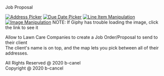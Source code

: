 Job Proposal

[![Address Picker](https://media.giphy.com/media/dyvj1gBn4HYBfVDrpr/giphy.gif)](https://media.giphy.com/media/dyvj1gBn4HYBfVDrpr/giphy.gif)
[![Due Date Picker](https://media.giphy.com/media/VJYrbNGSMxUZ38RuU9/giphy.gif)](https://media.giphy.com/media/VJYrbNGSMxUZ38RuU9/giphy.gif)
[![Line Item Manipulation](https://media.giphy.com/media/UvK4kZ48BSmlVhiFQp/giphy.gif)](https://media.giphy.com/media/UvK4kZ48BSmlVhiFQp/giphy.gif)
[![Image Manipulation](https://media.giphy.com/media/fsaqYZsD0P0x600rE1/giphy.gif)](https://media.giphy.com/media/fsaqYZsD0P0x600rE1/giphy.gif)
NOTE: If Giphy has trouble loading the image, click the link to see it

Allow to Lawn Care Companies to create a Job Order/Proposal to send to their client \
The client's name is on top, and the map lets you pick between all of their addresses.

All Rights Reserved @ 2020 b-canel \
Copyright @ 2020 b-cancel
